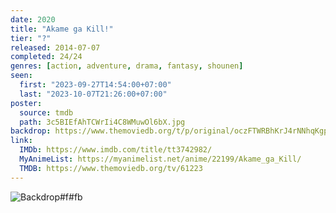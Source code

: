 ```yaml
---
date: 2020
title: "Akame ga Kill!"
tier: "?"
released: 2014-07-07
completed: 24/24
genres: [action, adventure, drama, fantasy, shounen]
seen:
  first: "2023-09-27T14:54:00+07:00"
  last: "2023-10-07T21:26:00+07:00"
poster:
  source: tmdb
  path: 3c5BIEfAhTCWrIi4C8WMuwOl6bX.jpg
backdrop: https://www.themoviedb.org/t/p/original/oczFTWRBhKrJ4rNNhqKgp1O1PAu.jpg
link:
  IMDb: https://www.imdb.com/title/tt3742982/
  MyAnimeList: https://myanimelist.net/anime/22199/Akame_ga_Kill/
  TMDB: https://www.themoviedb.org/tv/61223
---
```


![Backdrop#f#fb](https://www.themoviedb.org/t/p/original/3XAGgklKkJhv5M9m5NkfhBYb7l8.jpg "Source: TMDB")
